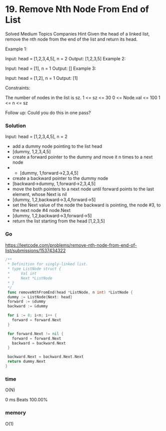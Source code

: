 # 19. Remove Nth Node From End of List

Solved
Medium
Topics
Companies
Hint
Given the head of a linked list, remove the nth node from the end of the list and return its head.

Example 1:

Input: head = [1,2,3,4,5], n = 2
Output: [1,2,3,5]
Example 2:

Input: head = [1], n = 1
Output: []
Example 3:

Input: head = [1,2], n = 1
Output: [1]

Constraints:

The number of nodes in the list is sz.
1 <= sz <= 30
0 <= Node.val <= 100
1 <= n <= sz

Follow up: Could you do this in one pass?

### Solution

Input: head = [1,2,3,4,5], n = 2

- add a dummy node pointing to the list head
- [dummy, 1,2,3,4,5]
- create a forward pointer to the dummy and move it n times to a next node
- - [dummy, 1,forward->2,3,4,5]
- create a backward pointer to the dummy node
- [backward->dummy, 1,forward->2,3,4,5]
- move the both pointers to a next node until forward points to the last element, whose Next is nil
- [dummy, 1,2,backward->3,4,forward->5]
- set the Next value of the node the backward is pointing, the node #3, to the next node #4 node.Next
- [dummy, 1,2,backward->3,forward->5]
- return the list starting from the head [1,2,3,5]

### Go

<https://leetcode.com/problems/remove-nth-node-from-end-of-list/submissions/1537434322>

```go
/**
 * Definition for singly-linked list.
 * type ListNode struct {
 *     Val int
 *     Next *ListNode
 * }
 */
 func removeNthFromEnd(head *ListNode, n int) *ListNode {
 dummy := ListNode{Next: head}
 forward := &dummy
 backward := &dummy

 for i := 0; i<n; i++ {
   forward = forward.Next
 }

 for forward.Next != nil {
   forward = forward.Next
   backward = backward.Next
 }

 backward.Next = backward.Next.Next
 return dummy.Next
}
```

### time

O(N)

0
ms
Beats
100.00%

### memory

O(1)
